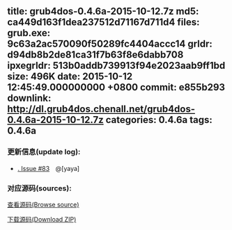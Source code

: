 title: grub4dos-0.4.6a-2015-10-12.7z
md5: ca449d163f1dea237512d71167d711d4
files:
  grub.exe: 9c63a2ac570090f50289fc4404accc14
  grldr: d94db8b2de81ca31f7b63f8e6dabb708
  ipxegrldr: 513b0addb739913f94e2023aab9ff1bd
size: 496K
date: 2015-10-12 12:45:49.000000000 +0800
commit: e855b293
downlink: http://dl.grub4dos.chenall.net/grub4dos-0.4.6a-2015-10-12.7z
categories: 0.4.6a
tags: 0.4.6a
---


### 更新信息(update log):
  * [﻿. Issue #83](https://github.com/chenall/grub4dos/commit/e855b293432bd4d155e42d48356f9aa1974ec385)　@[yaya]

### 对应源码(sources):
  [查看源码(Browse source)](https://github.com/chenall/grub4dos/tree/e855b293432bd4d155e42d48356f9aa1974ec385)

  [下载源码(Download ZIP)](https://github.com/chenall/grub4dos/archive/e855b293432bd4d155e42d48356f9aa1974ec385.zip)
